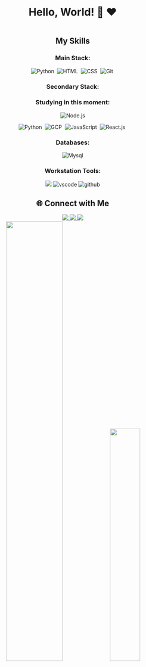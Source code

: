 <div style="text-align: center;">

  <h1>Hello, World! 👋 ❤</h1>

<img src="" alt="">



  <h2>My Skills</h2>

  <div>
    <h3>Main Stack:</h3>
    
  ![Python](https://img.shields.io/badge/Python-14354C?style=for-the-badge&logo=python&logoColor=white)&nbsp;
  ![HTML](https://img.shields.io/badge/HTML5-E34F26?style=for-the-badge&logo=html5&logoColor=white)&nbsp;
  ![CSS](https://img.shields.io/badge/CSS3-1572B6?style=for-the-badge&logo=css3&logoColor=white)&nbsp;
  ![Git](https://img.shields.io/badge/GIT-E44C30?style=for-the-badge&logo=git&logoColor=white)&nbsp;
  </div>

  <div>
    <h3>Secondary Stack:</h3>
   
    
   <h3>Studying in this moment:</h3>
 
<img alt="Node.js" src="https://img.shields.io/badge/Node.js-339933.svg?style=for-the-badge&logo=nodedotjs&logoColor=white"/>

![Python](https://img.shields.io/badge/Python-14354C?style=for-the-badge&logo=python&logoColor=white)&nbsp;
![GCP](https://img.shields.io/badge/Google_Cloud-4285F4?style=for-the-badge&logo=google-cloud&logoColor=white)&nbsp;
![JavaScript](https://img.shields.io/badge/JavaScript-F7DF1E?style=for-the-badge&logo=javascript&logoColor=black)&nbsp;
![React.js](https://img.shields.io/badge/React-20232A?style=for-the-badge&logo=react&logoColor=61DAFB)&nbsp;
 
  </div>

  <div>
    <h3>Databases:</h3>
  <img alt="Mysql" src="https://img.shields.io/badge/MySQL-4479A1.svg?style=for-the-badge&logo=MySQL&logoColor=white"/>
  </div>

  <div>
    <h3>Workstation Tools:</h3>
    <img src="https://img.shields.io/badge/Amazon%20AWS-232F3E.svg?style=for-the-badge&logo=Amazon-AWS&logoColor=white" />
    <img alt="vscode" src="https://img.shields.io/badge/Visual%20Studio%20Code-007ACC.svg?style=for-the-badge&logo=Visual-Studio-Code&logoColor=white"/>
    <img alt="github" src="https://img.shields.io/badge/GitHub-181717.svg?style=for-the-badge&logo=GitHub&logoColor=white"/>
</div>

  <div>
<h2>🌐 Connect with Me</h2>

<a href="https://twitter.com/joaoguiar_5" target="_blank">
  <img src="https://img.shields.io/badge/Twitter-1D9BF0.svg?style=for-the-badge&logo=Twitter&logoColor=white" />
</a>

<a href="https://www.instagram.com/joaoguiar_5/" target="_blank">
  <img src="https://img.shields.io/badge/Instagram-E4405F.svg?style=for-the-badge&logo=Instagram&logoColor=white" />
</a>

<a href="https://www.linkedin.com/in/joaopedroaguiar99/" target="_blank">
  <img src="https://img.shields.io/badge/LinkedIn-0A66C2.svg?style=for-the-badge&logo=LinkedIn&logoColor=white" />
</a>

      
      
</a>

    
  </div>

</div>

<div style="text-align: center; margin-bottom: 100px;">
  <img width="55%" src="https://github-readme-streak-stats.herokuapp.com?user=TI0J0A0&theme=radical&mode=weekly" />
  <img width="40%" src="https://github-readme-stats-git-main-rafaelalexandrino.vercel.app/api/top-langs/?username=TI0J0A0&show_icons=true&theme=radical&layout=compact" />
 
</div>
